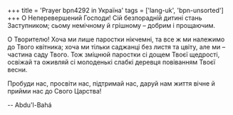 +++
title = 'Prayer bpn4292 in Україна'
tags = ['lang-uk', 'bpn-unsorted']
+++
О Неперевершений Господи! Сій безпорадній дитині стань Заступником; сьому немічному й грішному – добрим і прощаючим.

О Творителю! Хоча ми лише паростки нікчемні, та все ж ми належимо до Твого квітника; хоча ми тільки саджанці без листя та цвіту, але ми – частина саду Твого. Тож зміцнюй паростки сі дощем Твоєї щедрості, освіжай та оживляй сі молоденькі слабкі деревця повіванням Твоєї весни.

Пробуди нас, просвіти нас, підтримай нас, даруй нам життя вічне й прийми нас до Свого Царства!

-- Abdu'l-Bahá
